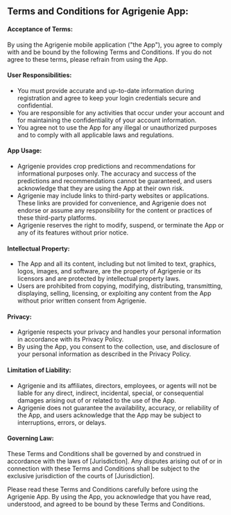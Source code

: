 
## Terms and Conditions for Agrigenie App:


#### Acceptance of Terms:

By using the Agrigenie mobile application ("the App"), you agree to comply with and be bound by the following Terms and Conditions. If you do not agree to these terms, please refrain from using the App.

#### User Responsibilities:

- You must provide accurate and up-to-date information during registration and agree to keep your login credentials secure and confidential.
- You are responsible for any activities that occur under your account and for maintaining the confidentiality of your account information.
- You agree not to use the App for any illegal or unauthorized purposes and to comply with all applicable laws and regulations.

#### App Usage:

- Agrigenie provides crop predictions and recommendations for informational purposes only. The accuracy and success of the predictions and recommendations cannot be guaranteed, and users acknowledge that they are using the App at their own risk.
- Agrigenie may include links to third-party websites or applications. These links are provided for convenience, and Agrigenie does not endorse or assume any responsibility for the content or practices of these third-party platforms.
- Agrigenie reserves the right to modify, suspend, or terminate the App or any of its features without prior notice.

#### Intellectual Property:

- The App and all its content, including but not limited to text, graphics, logos, images, and software, are the property of Agrigenie or its licensors and are protected by intellectual property laws.
- Users are prohibited from copying, modifying, distributing, transmitting, displaying, selling, licensing, or exploiting any content from the App without prior written consent from Agrigenie.

#### Privacy:

- Agrigenie respects your privacy and handles your personal information in accordance with its Privacy Policy.
- By using the App, you consent to the collection, use, and disclosure of your personal information as described in the Privacy Policy.

#### Limitation of Liability:

- Agrigenie and its affiliates, directors, employees, or agents will not be liable for any direct, indirect, incidental, special, or consequential damages arising out of or related to the use of the App.
- Agrigenie does not guarantee the availability, accuracy, or reliability of the App, and users acknowledge that the App may be subject to interruptions, errors, or delays.

#### Governing Law:

These Terms and Conditions shall be governed by and construed in accordance with the laws of [Jurisdiction]. Any disputes arising out of or in connection with these Terms and Conditions shall be subject to the exclusive jurisdiction of the courts of [Jurisdiction].

Please read these Terms and Conditions carefully before using the Agrigenie App. By using the App, you acknowledge that you have read, understood, and agreed to be bound by these Terms and Conditions.